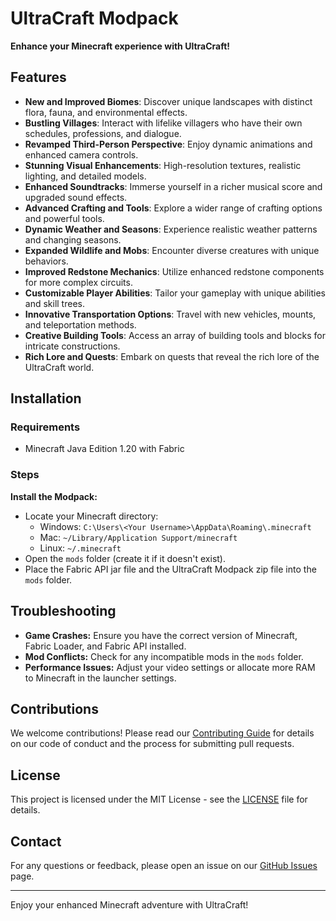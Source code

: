 # UltraCraft Modpack

**Enhance your Minecraft experience with UltraCraft!**

## Features

- **New and Improved Biomes**: Discover unique landscapes with distinct flora, fauna, and environmental effects.
- **Bustling Villages**: Interact with lifelike villagers who have their own schedules, professions, and dialogue.
- **Revamped Third-Person Perspective**: Enjoy dynamic animations and enhanced camera controls.
- **Stunning Visual Enhancements**: High-resolution textures, realistic lighting, and detailed models.
- **Enhanced Soundtracks**: Immerse yourself in a richer musical score and upgraded sound effects.
- **Advanced Crafting and Tools**: Explore a wider range of crafting options and powerful tools.
- **Dynamic Weather and Seasons**: Experience realistic weather patterns and changing seasons.
- **Expanded Wildlife and Mobs**: Encounter diverse creatures with unique behaviors.
- **Improved Redstone Mechanics**: Utilize enhanced redstone components for more complex circuits.
- **Customizable Player Abilities**: Tailor your gameplay with unique abilities and skill trees.
- **Innovative Transportation Options**: Travel with new vehicles, mounts, and teleportation methods.
- **Creative Building Tools**: Access an array of building tools and blocks for intricate constructions.
- **Rich Lore and Quests**: Embark on quests that reveal the rich lore of the UltraCraft world.

## Installation

### Requirements

- Minecraft Java Edition 1.20 with Fabric

### Steps

**Install the Modpack:**
   - Locate your Minecraft directory:
     - Windows: `C:\Users\<Your Username>\AppData\Roaming\.minecraft`
     - Mac: `~/Library/Application Support/minecraft`
     - Linux: `~/.minecraft`
   - Open the `mods` folder (create it if it doesn't exist).
   - Place the Fabric API jar file and the UltraCraft Modpack zip file into the `mods` folder.

## Troubleshooting

- **Game Crashes:** Ensure you have the correct version of Minecraft, Fabric Loader, and Fabric API installed.
- **Mod Conflicts:** Check for any incompatible mods in the `mods` folder.
- **Performance Issues:** Adjust your video settings or allocate more RAM to Minecraft in the launcher settings.

## Contributions

We welcome contributions! Please read our [Contributing Guide](CONTRIBUTING.md) for details on our code of conduct and the process for submitting pull requests.

## License

This project is licensed under the MIT License - see the [LICENSE](LICENSE) file for details.

## Contact

For any questions or feedback, please open an issue on our [GitHub Issues](https://github.com/your-repo/UltraCraft/issues) page.

---

Enjoy your enhanced Minecraft adventure with UltraCraft!
